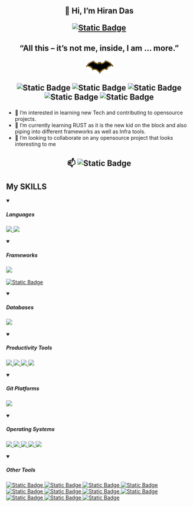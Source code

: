 <h2 align="center">👋 Hi, I’m Hiran Das <p><a href="https://github.com/dabbler2610/"><img alt="Static Badge" src="https://img.shields.io/badge/aka-DABBLER2610-navy"></a></p></h2> 
<h2 align="center">
“All this – it’s not me, inside, I am … more.” <a href="https://github.com/dabbler2610/"><img alt="Static Badge" src="logo-batsymbol.gif"></a>
<p></p><p><img alt="Static Badge" src="https://img.shields.io/badge/Engineer-Software%2FAutomation-darkred">
<img alt="Static Badge" src="https://img.shields.io/badge/Developer_4_Life-litegreen">
<img alt="Static Badge" src="https://img.shields.io/badge/Domain-Telecom%2FNetworking%2FPE-teal">
<img alt="Static Badge" src="https://img.shields.io/badge/Tech_Enthusiast-orange">
<img alt="Static Badge" src="https://img.shields.io/badge/OpenSourceSoftware_Advocate-yellow">
</p>
</h2>

- 👀 I’m interested in learning new Tech and contributing to opensource projects.
- 🌱 I’m currently learning RUST as it is the new kid on the block and also piping into different frameworks as well as Infra tools.
- 💞️ I’m looking to collaborate on any opensource project that looks interesting to me
  
<h2 align="center"><p> 📫 <img alt="Static Badge" src="https://img.shields.io/badge/ReachMe@-dabbler2610@proton.me-purple"></p></h2>
<h2>My SKILLS</h2>
<details open>
  <summary><h5>Languages</h5></summary>
  <p align="left">
  <a href="https://github.com/dabbler2610/">
    <img src="https://skillicons.dev/icons?i=js,html,css,py,bash,rust" />
  </a>
  <a href="https://github.com/dabbler2610/">
    <img src="https://img.shields.io/badge/json-5E5C5C?style=for-the-badge&logo=json&logoColor=white" />
  </a>
  </p>
</details>
<details open>
  <summary><h5>Frameworks</h5></summary>
  <p align="left">
  <a href="https://github.com/dabbler2610/">
    <img src="https://skillicons.dev/icons?i=flask,django,nodejs,selenium" />
  </a>
  <p>
    <a href="https://github.com/dabbler2610/">
    <img alt="Static Badge" src="https://img.shields.io/badge/Robot%20Framework-000000?style=for-the-badge&logo=robot-framework&logoColor=white">
  </a>
  </p>
</p>
</details>
<details open>
  <summary><h5>Databases</h5></summary>
  <p align="left">
  <a href="https://github.com/dabbler2610/">
    <img src="https://skillicons.dev/icons?i=sqlite,mysql,mongodb" />
  </a>
</p>
</details>
<details open>
  <summary><h5>Productivity Tools</h5></summary>
  <p align="left">
  <a href="https://github.com/dabbler2610/">
    <img src="https://skillicons.dev/icons?i=vim" />
  </a>
  <a href="https://github.com/dabbler2610/">
    <img src="https://img.shields.io/badge/PyCharm-000000.svg?&style=for-the-badge&logo=PyCharm&logoColor=white" />
  </a>
  <a href="https://github.com/dabbler2610/">
    <img src="https://img.shields.io/badge/Notepad++-90E59A.svg?style=for-the-badge&logo=notepad%2B%2B&logoColor=black" />
  </a>
  <a href="https://github.com/dabbler2610/">
    <img src="https://img.shields.io/badge/VSCode-0078D4?style=for-the-badge&logo=visual%20studio%20code&logoColor=white" />
  </a>
  </p>
</details>
<details open>
  <summary><h5>Git Platforms</h5></summary>
  <p align="left">
  <a href="https://github.com/dabbler2610/">
    <img src="https://skillicons.dev/icons?i=github,gitlab" />
  </a>
</p>
</details>
<details open>
  <summary><h5>Operating Systems</h5></summary>
  <p align="left">
  <a href="https://github.com/dabbler2610/">
    <img src="https://img.shields.io/badge/Red%20Hat-EE0000?style=for-the-badge&logo=redhat&logoColor=white" />
  </a>
  <a href="https://github.com/dabbler2610/">
    <img src="https://img.shields.io/badge/Ubuntu-E95420?style=for-the-badge&logo=ubuntu&logoColor=white" />
  </a>
   <a href="https://github.com/dabbler2610/">
    <img src="https://img.shields.io/badge/Windows-0078D6?style=for-the-badge&logo=windows&logoColor=white" />
  </a>
  <a href="https://github.com/dabbler2610/">
    <img src="https://img.shields.io/badge/Debian-A81D33?style=for-the-badge&logo=debian&logoColor=white" />
  </a>
  <a href="https://github.com/dabbler2610/">
    <img src="https://img.shields.io/badge/Fedora-294172?style=for-the-badge&logo=fedora&logoColor=white" />
  </a> 
</p>
</details>
<details open>
  <summary><h5>Other Tools</h5></summary>
  <p align="left">
  <a href="https://github.com/dabbler2610/">
    <img alt="Static Badge" src="https://img.shields.io/badge/Apache-D22128?style=for-the-badge&logo=Apache&logoColor=white">
  </a>
  <a href="https://github.com/dabbler2610/">
    <img alt="Static Badge" src="https://img.shields.io/badge/Terraform-7B42BC?style=for-the-badge&logo=terraform&logoColor=white">
  </a>
  <a href="https://github.com/dabbler2610/">
    <img alt="Static Badge" src="https://img.shields.io/badge/Splunk-000000?style=for-the-badge&logo=Splunk&logoColor=white">
  </a>
  <a href="https://github.com/dabbler2610/">
    <img alt="Static Badge" src="https://img.shields.io/badge/gitlab%20ci-%23181717.svg?style=for-the-badge&logo=gitlab&logoColor=white">
  </a>
  <a href="https://github.com/dabbler2610/">
    <img alt="Static Badge" src="https://img.shields.io/badge/github%20actions-%232671E5.svg?style=for-the-badge&logo=githubactions&logoColor=white">
  </a>
  <a href="https://github.com/dabbler2610/">
    <img alt="Static Badge" src="https://img.shields.io/badge/docker-%230db7ed.svg?style=for-the-badge&logo=docker&logoColor=white">
  </a>
  <a href="https://github.com/dabbler2610/">
    <img alt="Static Badge" src="https://img.shields.io/badge/grafana-%23F46800.svg?style=for-the-badge&logo=grafana&logoColor=white">
  </a>
  <a href="https://github.com/dabbler2610/">
    <img alt="Static Badge" src="https://img.shields.io/badge/kubernetes-%23326ce5.svg?style=for-the-badge&logo=kubernetes&logoColor=white">
  </a>
  <a href="https://github.com/dabbler2610/">
    <img alt="Static Badge" src="https://img.shields.io/badge/jira-%230A0FFF.svg?style=for-the-badge&logo=jira&logoColor=white">
  </a>
  <a href="https://github.com/dabbler2610/">
    <img alt="Static Badge" src="https://img.shields.io/badge/Prometheus-E6522C?style=for-the-badge&logo=Prometheus&logoColor=white">
  </a>
  <a href="https://github.com/dabbler2610/">
    <img alt="Static Badge" src="https://img.shields.io/badge/Postman-FF6C37?style=for-the-badge&logo=postman&logoColor=white">
  </a>
</p>
</details>
